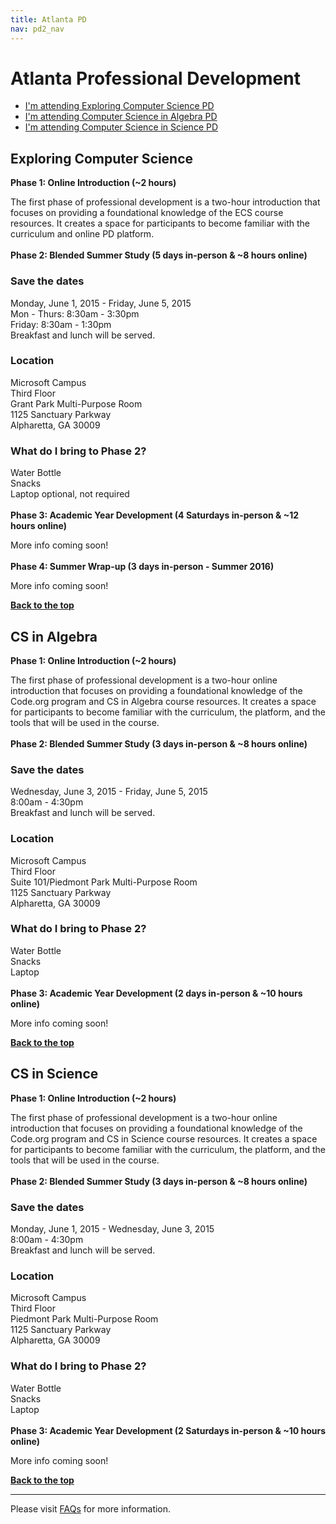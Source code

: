 ```yaml
---
title: Atlanta PD
nav: pd2_nav
---
```

<a id="top"></a>

# Atlanta Professional Development

- [I'm attending Exploring Computer Science PD](#ecs)
- [I'm attending Computer Science in Algebra PD](#algebra)
- [I'm attending Computer Science in Science PD](#science)



<a id="ecs"></a>

## Exploring Computer Science

**Phase 1: Online Introduction (~2 hours)**

The first phase of professional development is a two-hour introduction that focuses on providing a foundational knowledge of the ECS course resources. It creates a space for participants to become familiar with the curriculum and online PD platform.
</br>
</br>
**Phase 2: Blended Summer Study (5 days in-person & ~8 hours online)**

### Save the dates

Monday, June 1, 2015 - Friday, June 5, 2015
<br/>
Mon - Thurs: 8:30am - 3:30pm
<br />
Friday: 8:30am - 1:30pm
<br/>
Breakfast and lunch will be served. 

### Location

Microsoft Campus
<br />
Third Floor
<br />
Grant Park Multi-Purpose Room
<br />
1125 Sanctuary Parkway
<br />
Alpharetta, GA 30009
<br />

### What do I bring to Phase 2?

Water Bottle
<br />
Snacks
<br />
Laptop optional, not required
</br>
</br>
**Phase 3: Academic Year Development (4 Saturdays in-person & ~12 hours online)**

More info coming soon!
</br>
</br>
**Phase 4: Summer Wrap-up (3 days in-person - Summer 2016)**

More info coming soon!

[**Back to the top**](#top)


<a id="algebra"></a>

## CS in Algebra

**Phase 1: Online Introduction (~2 hours)**

The first phase of professional development is a two-hour online introduction that focuses on providing a foundational knowledge of the Code.org program and CS in Algebra course resources. It creates a space for participants to become familiar with the curriculum, the platform, and the tools that will be used in the course.
</br>
</br>
**Phase 2: Blended Summer Study (3 days in-person & ~8 hours online)**

### Save the dates

Wednesday, June 3, 2015 - Friday, June 5, 2015
<br/>
8:00am - 4:30pm
<br />
Breakfast and lunch will be served. 

### Location

Microsoft Campus
<br />
Third Floor
<br />
Suite 101/Piedmont Park Multi-Purpose Room
<br />
1125 Sanctuary Parkway
<br />
Alpharetta, GA 30009
<br />

### What do I bring to Phase 2?

Water Bottle
<br />
Snacks
<br />
Laptop
</br>
</br>
**Phase 3: Academic Year Development (2 days in-person & ~10 hours online)**

More info coming soon!

[**Back to the top**](#top)

<a id="science"></a>

## CS in Science

**Phase 1: Online Introduction (~2 hours)**

The first phase of professional development is a two-hour online introduction that focuses on providing a foundational knowledge of the Code.org program and CS in Science course resources. It creates a space for participants to become familiar with the curriculum, the platform, and the tools that will be used in the course.
</br>
</br>
**Phase 2: Blended Summer Study (3 days in-person & ~8 hours online)**

### Save the dates

Monday, June 1, 2015 - Wednesday, June 3, 2015
<br/>
8:00am - 4:30pm
<br />
Breakfast and lunch will be served. 

### Location

Microsoft Campus
<br />
Third Floor
<br />
Piedmont Park Multi-Purpose Room
<br />
1125 Sanctuary Parkway
<br />
Alpharetta, GA 30009
<br />

### What do I bring to Phase 2?

Water Bottle
<br />
Snacks
<br />
Laptop
</br>
</br>
**Phase 3: Academic Year Development (2 Saturdays in-person & ~10 hours online)**

More info coming soon!


[**Back to the top**](#top)

----------
Please visit [FAQs](/educate/pd/15-16/faq) for more information.

<br />
<br />